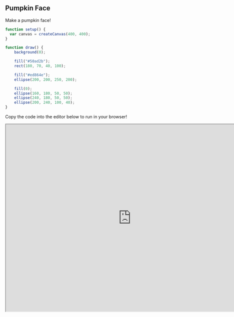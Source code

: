 ## Pumpkin Face

<script src="p5/p5.js"></script>
<script src="face.js"></script>

Make a pumpkin face!

<div id="sketch">
</div>

```javascript
function setup() {
  var canvas = createCanvas(400, 400);
}

function draw() {
    background(0);

    fill("#50ad2b");
    rect(180, 70, 40, 100);

    fill("#ed864e");
    ellipse(200, 200, 250, 200);

    fill(0);
    ellipse(160, 180, 50, 50);
    ellipse(240, 180, 50, 50);
    ellipse(200, 240, 100, 40);
}
```

Copy the code into the editor below to run in your browser!

<iframe id="p5.js web editor embed"
    title="p5.js web editor embed"
    width="800"
    height="600"
    src="https://editor.p5js.org/">
</iframe>



